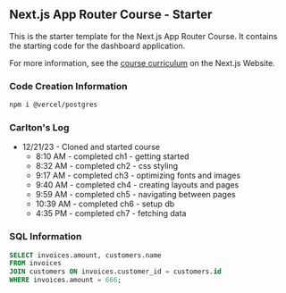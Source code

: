## Next.js App Router Course - Starter

This is the starter template for the Next.js App Router Course. It contains the starting code for the dashboard application.

For more information, see the [course curriculum](https://nextjs.org/learn) on the Next.js Website.

### Code Creation Information

```bash
npm i @vercel/postgres
```

### Carlton's Log

- 12/21/23 - Cloned and started course
  - 8:10 AM - completed ch1 - getting started
  - 8:32 AM - completed ch2 - css styling
  - 9:17 AM - completed ch3 - optimizing fonts and images
  - 9:40 AM - completed ch4 - creating layouts and pages
  - 9:59 AM - completed ch5 - navigating between pages
  - 10:39 AM - completed ch6 - setup db
  - 4:35 PM - completed ch7 - fetching data

### SQL Information

```sql
SELECT invoices.amount, customers.name
FROM invoices
JOIN customers ON invoices.customer_id = customers.id
WHERE invoices.amount = 666;
```
